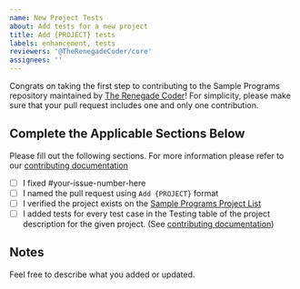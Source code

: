 ```yaml
---
name: New Project Tests
about: Add tests for a new project
title: Add {PROJECT} tests
labels: enhancement, tests
reviewers: '@TheRenegadeCoder/core'
assignees: ''
---
```


Congrats on taking the first step to contributing to the Sample Programs repository maintained by [The Renegade Coder][renegade-coder]! 
For simplicity, please make sure that your pull request includes one and only one contribution.

## Complete the Applicable Sections Below

Please fill out the following sections.
For more information please refer to our [contributing documentation][contributing]

- [ ] I fixed #your-issue-number-here
- [ ] I named the pull request using `Add {PROJECT}` format
- [ ] I verified the project exists on the [Sample Programs Project List][sample-programs-project-list]
- [ ] I added tests for every test case in the Testing table of the project description for the given project. (See [contributing documentation][contributing-tests-in-detail])
  
## Notes

Feel free to describe what you added or updated.

[renegade-coder]: https://therenegadecoder.com/
[contributing-plagiarism]: https://github.com/TheRenegadeCoder/sample-programs/blob/master/.github/CONTRIBUTING.md#plagiarism
[contributing-new-project]: https://github.com/TheRenegadeCoder/sample-programs/blob/contributing/.github/CONTRIBUTING.md#requirements-for-a-new-project
[contributing-readme]: https://github.com/TheRenegadeCoder/sample-programs/blob/contributing/.github/CONTRIBUTING.md#create-readmes
[contributing-tests-in-detail]: https://github.com/TheRenegadeCoder/sample-programs/blob/contributing/.github/CONTRIBUTING.md#tests-in-detail
[contributing]: ../CONTRIBUTING.md
[sample-programs-project-list]: https://sample-programs.therenegadecoder.com/projects/
